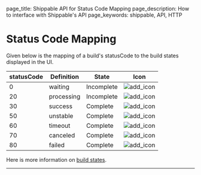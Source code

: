 page_title: Shippable API for Status Code Mapping
page_description: How to interface with Shippable's API
page_keywords: shippable, API, HTTP

# Status Code Mapping
Given below is the mapping of a build's statusCode to the build states displayed in the UI.

|statusCode      | Definition | State|   Icon  |
|---------------|--------------------|------------|---------|
|0|waiting | Incomplete | ![add_icon](/navigating_ui/images/ci_build_icon_waiting.png)|
|20|processing | Incomplete |![add_icon](/navigating_ui/images/ci_build_icon_processing.png)|
|30|success |Complete |![add_icon](/navigating_ui/images/ci_build_icon_success.png)|
|50|unstable |Complete |![add_icon](/navigating_ui/images/ci_build_icon_unstable.png)|
|60|timeout |Complete |![add_icon](/navigating_ui/images/ci_build_icon_timeout.png)|
|70|canceled |Complete |![add_icon](/navigating_ui/images/ci_build_icon_cancelled.png)|
|80|failed |Complete |![add_icon](/navigating_ui/images/ci_build_icon_failed.png)|

Here is more information on [build states](/navigating_ui/builds_information/#build-status).

---
